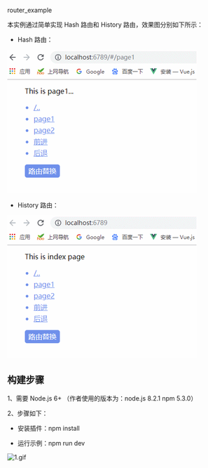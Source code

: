 router_example

本实例通过简单实现 Hash 路由和 History 路由，效果图分别如下所示：

- Hash 路由：

![1.png](https://github.com/fengshi123/router-example/blob/master/assets/1.gif?raw=true)   

- History 路由：

![1.png](https://github.com/fengshi123/router-example/blob/master/assets/2.gif?raw=true) 



## 构建步骤

1、需要 Node.js 6+ （作者使用的版本为：node.js 8.2.1 npm 5.3.0）

2、步骤如下：

- 安装插件：npm install

- 运行示例：npm run dev


![1.gif](https://github.com/fengshi123/blog/blob/master/assets/mvvm/1.gif?raw=true) 